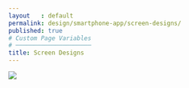 ```yaml
---
layout   : default
permalink: design/smartphone-app/screen-designs/
published: true
# Custom Page Variables
# ─────────────────────
title: Screen Designs
---
```


<img src="../../../assets/Images/Smartphone_screendesigns.png" class="col-12"> 
